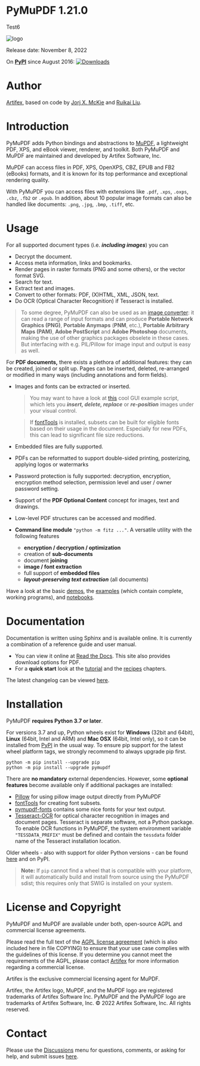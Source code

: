# PyMuPDF 1.21.0

Test6

![logo](https://artifex.com/images/logos/py-mupdf-github-icon.png)

Release date: November  8, 2022

On **[PyPI](https://pypi.org/project/PyMuPDF)** since August 2016: [![Downloads](https://static.pepy.tech/personalized-badge/pymupdf?period=total&units=international_system&left_color=black&right_color=orange&left_text=Downloads)](https://pepy.tech/project/pymupdf)

# Author
[Artifex](mailto:support@artifex.com), based on code by [Jorj X. McKie](mailto:jorj.x.mckie@outlook.de) and [Ruikai Liu](mailto:lrk700@gmail.com).

# Introduction

PyMuPDF adds Python bindings and abstractions to [MuPDF](https://mupdf.com/), a lightweight PDF, XPS, and eBook viewer, renderer, and toolkit. Both PyMuPDF and MuPDF are maintained and developed by Artifex Software, Inc.

MuPDF can access files in PDF, XPS, OpenXPS, CBZ, EPUB and FB2 (eBooks) formats, and it is known for its top performance and exceptional rendering quality.

With PyMuPDF you can access files with extensions like `.pdf`, `.xps`, `.oxps`, `.cbz`, `.fb2` or `.epub`. In addition, about 10 popular image formats can also be handled like documents: `.png`, `.jpg`, `.bmp`, `.tiff`, etc.

# Usage
For all supported document types (i.e. **_including images_**) you can
* Decrypt the document.
* Access meta information, links and bookmarks.
* Render pages in raster formats (PNG and some others), or the vector format SVG.
* Search for text.
* Extract text and images.
* Convert to other formats: PDF, (X)HTML, XML, JSON, text.
* Do OCR (Optical Character Recognition) if Tesseract is installed.

> To some degree, PyMuPDF can also be used as an [image converter](https://github.com/pymupdf/PyMuPDF/wiki/How-to-Convert-Images): it can read a range of input formats and can produce **Portable Network Graphics (PNG)**, **Portable Anymaps** (**PNM**, etc.), **Portable Arbitrary Maps (PAM)**, **Adobe PostScript** and **Adobe Photoshop** documents, making the use of other graphics packages obselete in these cases. But interfacing with e.g. PIL/Pillow for image input and output is easy as well.

For **PDF documents,** there exists a plethora of additional features: they can be created, joined or split up. Pages can be inserted, deleted, re-arranged or modified in many ways (including annotations and form fields).

* Images and fonts can be extracted or inserted.
    > You may want to have a look at [this](https://github.com/pymupdf/PyMuPDF-Utilities/blob/master/examples/image-maintenance.py) cool GUI example script, which lets you **_insert, delete, replace_** or **_re-position_** images under your visual control.

    > If [fontTools](https://pypi.org/project/fonttools/) is installed, subsets can be built for eligible fonts based on their usage in the document. Especially for new PDFs, this can lead to significant file size reductions.
* Embedded files are fully supported.
* PDFs can be reformatted to support double-sided printing, posterizing, applying logos or watermarks
* Password protection is fully supported: decryption, encryption, encryption method selection, permission level and user / owner password setting.
* Support of the **PDF Optional Content** concept for images, text and drawings.
* Low-level PDF structures can be accessed and modified.
* **Command line module** ``"python -m fitz ..."``. A versatile utility with the following features

    - **encryption / decryption / optimization**
    - creation of **sub-documents**
    - document **joining**
    - **image / font extraction**
    - full support of **embedded files**
    - **_layout-preserving text extraction_** (all documents)


Have a look at the basic [demos](https://github.com/pymupdf/PyMuPDF-Utilities/tree/master/demo), the [examples](https://github.com/pymupdf/PyMuPDF-Utilities/tree/master/examples) (which contain complete, working programs), and [notebooks](https://github.com/pymupdf/PyMuPDF-Utilities/tree/master/jupyter-notebooks).


# Documentation

Documentation is written using Sphinx and is available online. It is currently a combination of a reference guide and user manual.

* You can view it online at [Read the Docs](https://pymupdf.readthedocs.io). This site also provides download options for PDF.
* For a **quick start** look at the [tutorial](https://pymupdf.readthedocs.io/en/latest/tutorial.html) and the [recipes](https://pymupdf.readthedocs.io/en/latest/faq.html) chapters.

The latest changelog can be viewed [here](https://pymupdf.readthedocs.io/en/latest/changes.html).


# Installation

PyMuPDF **requires Python 3.7 or later**.

For versions 3.7 and up, Python wheels exist for **Windows** (32bit and 64bit), **Linux** (64bit, Intel and ARM) and **Mac OSX** (64bit, Intel only), so it can be installed from [PyPI](https://pypi.org/search/?q=pymupdf) in the usual way. To ensure pip support for the latest wheel platform tags, we strongly recommend to always upgrade pip first.

    python -m pip install --upgrade pip
    python -m pip install --upgrade pymupdf

There are **no mandatory** external dependencies. However, some **optional features** become available only if additional packages are installed:

* [Pillow](https://pypi.org/project/Pillow/) for using pillow image output directly from PyMuPDF
* [fontTools](https://pypi.org/project/fonttools/) for creating font subsets.
* [pymupdf-fonts](https://pypi.org/project/pymupdf-fonts/) contains some nice fonts for your text output.
* [Tesseract-OCR](https://github.com/tesseract-ocr/tesseract) for optical character recognition in images and document pages. Tesseract is separate software, not a Python package. To enable OCR functions in PyMuPDF, the system environment variable `"TESSDATA_PREFIX"` must be defined and contain the `tessdata` folder name of the Tesseract installation location.


Older wheels - also with support for older Python versions - can be found [here](https://github.com/pymupdf/PyMuPDF-Optional-Material/tree/master/wheels-upto-Py3.5) and on PyPI.

> **Note:** If `pip` cannot find a wheel that is compatible with your platform, it will automatically build and install from source using the PyMuPDF sdist; this requires only that SWIG is installed on your system.

# License and Copyright

PyMuPDF and MuPDF are available under both, open-source AGPL and commercial license agreements.

Please read the full text of the [AGPL license agreement](https://www.gnu.org/licenses/agpl-3.0.html) (which is also included here in file COPYING) to ensure that your use case complies with the guidelines of this license. If you determine you cannot meet the requirements of the AGPL, please contact [Artifex](https://artifex.com/contact/) for more information regarding a commercial license.

Artifex is the exclusive commercial licensing agent for MuPDF.

Artifex, the Artifex logo, MuPDF, and the MuPDF logo are registered trademarks of Artifex Software Inc. PyMuPDF and the PyMuPDF logo are trademarks of Artifex Software, Inc. &copy; 2022 Artifex Software, Inc. All rights reserved.

# Contact
Please use the [Discussions](https://github.com/pymupdf/PyMuPDF/discussions) menu for questions, comments, or asking for help, and submit issues [here](https://github.com/pymupdf/PyMuPDF/issues).
